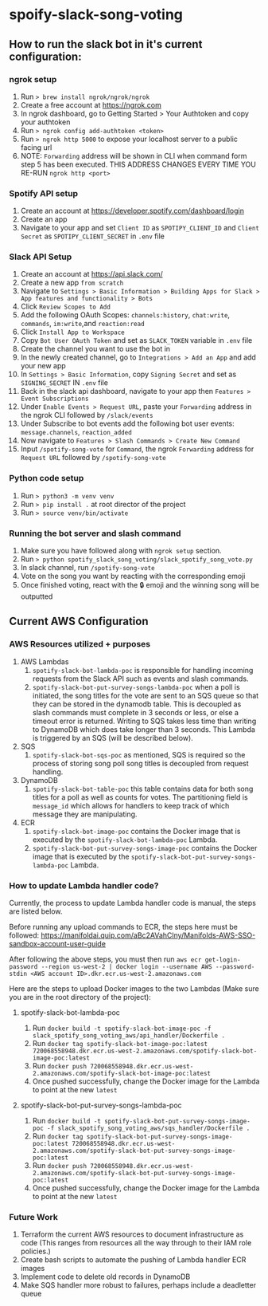 # spoify-slack-song-voting

## How to run the slack bot in it's current configuration:

### ngrok setup

1. Run `> brew install ngrok/ngrok/ngrok`
2. Create a free account at https://ngrok.com
3. In ngrok dashboard, go to Getting Started > Your Authtoken and copy your authtoken
4. Run `> ngrok config add-authtoken <token>`
5. Run `> ngrok http 5000` to expose your localhost server to a public facing url
6. NOTE: `Forwarding` address will be shown in CLI when command form step 5 has been executed. THIS ADDRESS CHANGES EVERY TIME YOU RE-RUN `ngrok http <port>`

### Spotify API setup

1. Create an account at https://developer.spotify.com/dashboard/login
2. Create an app
3. Navigate to your app and set `Client ID` as `SPOTIPY_CLIENT_ID` and `Client Secret` as `SPOTIPY_CLIENT_SECRET` in `.env` file

### Slack API Setup

1. Create an account at https://api.slack.com/
2. Create a new app `from scratch`
3. Navigate to `Settings > Basic Information > Building Apps for Slack > App features and functionality > Bots`
4. Click `Review Scopes to Add`
5. Add the following OAuth Scopes: `channels:history`, `chat:write`, `commands`, `im:write`,and `reaction:read`
6. Click `Install App to Workspace`
7. Copy `Bot User OAuth Token` and set as `SLACK_TOKEN` variable in `.env` file
8. Create the channel you want to use the bot in
9. In the newly created channel, go to `Integrations > Add an App` and add your new app
10. In `Settings > Basic Information`, copy `Signing Secret` and set as `SIGNING_SECRET` IN `.env` file
11. Back in the slack api dashboard, navigate to your app then `Features > Event Subscriptions`
12. Under `Enable Events > Request URL`, paste your `Forwarding` address in the ngrok CLI followed by `/slack/events`
13. Under Subscribe to bot events add the following bot user events: `message.channels`, `reaction_added`
14. Now navigate to `Features > Slash Commands > Create New Command`
15. Input `/spotify-song-vote` for `Command`, the ngrok `Forwarding` address for `Request URL` followed by `/spotify-song-vote`

### Python code setup

1. Run `> python3 -m venv venv`
2. Run `> pip install .` at root director of the project
3. Run `> source venv/bin/activate`

### Running the bot server and slash command

1. Make sure you have followed along with `ngrok setup` section.
2. Run `> python spotify_slack_song_voting/slack_spotify_song_vote.py`
3. In slack channel, run `/spotify-song-vote`
4. Vote on the song you want by reacting with the corresponding emoji
5. Once finished voting, react with the :lock: emoji and the winning song will be outputted

## Current AWS Configuration

### AWS Resources utilized + purposes

1. AWS Lambdas
   1. `spotify-slack-bot-lambda-poc` is responsible for handling incoming requests from the Slack API such as events and slash commands.
   2. `spotify-slack-bot-put-survey-songs-lambda-poc` when a poll is initiated, the song titles for the vote are sent to an SQS queue so that they can be stored in the dynamodb table. This is decoupled as slash commands must complete in 3 seconds or less, or else a timeout error is returned. Writing to SQS takes less time than writing to DynamoDB which does take longer than 3 seconds. This Lambda is triggered by an SQS (will be described below).
2. SQS
   1. `spotify-slack-bot-sqs-poc` as mentioned, SQS is required so the process of storing song poll song titles is decoupled from request handling.
3. DynamoDB
   1. `spotify-slack-bot-table-poc` this table contains data for both song titles for a poll as well as counts for votes. The partitioning field is `message_id` which allows for handlers to keep track of which message they are manipulating.
4. ECR
   1. `spotify-slack-bot-image-poc` contains the Docker image that is executed by the `spotify-slack-bot-lambda-poc` Lambda.
   2. `spotify-slack-bot-put-survey-songs-image-poc` contains the Docker image that is executed by the `spotify-slack-bot-put-survey-songs-lambda-poc` Lambda.

### How to update Lambda handler code?

Currently, the process to update Lambda handler code is manual, the steps are listed below.

Before running any upload commands to ECR, the steps here must be followed: https://manifoldai.quip.com/aBc2AVahClny/Manifolds-AWS-SSO-sandbox-account-user-guide

After following the above steps, you must then run `aws ecr get-login-password --region us-west-2 | docker login --username AWS --password-stdin <AWS account ID>.dkr.ecr.us-west-2.amazonaws.com`

Here are the steps to upload Docker images to the two Lambdas (Make sure you are in the root directory of the project):

1. spotify-slack-bot-lambda-poc

   1. Run `docker build -t spotify-slack-bot-image-poc -f slack_spotify_song_voting_aws/api_handler/Dockerfile .`
   2. Run `docker tag spotify-slack-bot-image-poc:latest 720068558948.dkr.ecr.us-west-2.amazonaws.com/spotify-slack-bot-image-poc:latest`
   3. Run `docker push 720068558948.dkr.ecr.us-west-2.amazonaws.com/spotify-slack-bot-image-poc:latest`
   4. Once pushed successfully, change the Docker image for the Lambda to point at the new `latest`

2. spotify-slack-bot-put-survey-songs-lambda-poc
   1. Run `docker build -t spotify-slack-bot-put-survey-songs-image-poc -f slack_spotify_song_voting_aws/sqs_handler/Dockerfile .`
   2. Run `docker tag spotify-slack-bot-put-survey-songs-image-poc:latest 720068558948.dkr.ecr.us-west-2.amazonaws.com/spotify-slack-bot-put-survey-songs-image-poc:latest`
   3. Run `docker push 720068558948.dkr.ecr.us-west-2.amazonaws.com/spotify-slack-bot-put-survey-songs-image-poc:latest`
   4. Once pushed successfully, change the Docker image for the Lambda to point at the new `latest`

### Future Work

1. Terraform the current AWS resources to document infrastructure as code (This ranges from resources all the way through to their IAM role policies.)
2. Create bash scripts to automate the pushing of Lambda handler ECR images
3. Implement code to delete old records in DynamoDB
4. Make SQS handler more robust to failures, perhaps include a deadletter queue
